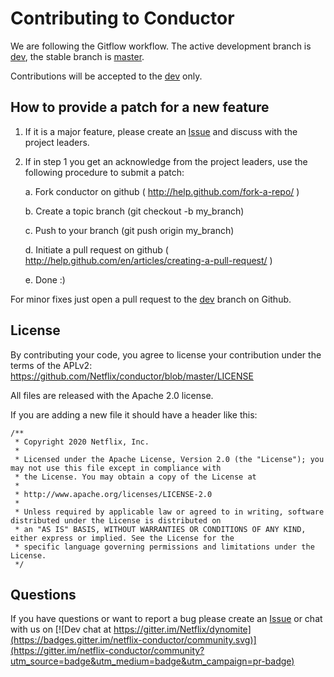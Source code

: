 # Contributing to Conductor

We are following the Gitflow workflow. The active development branch is [dev](https://github.com/Netflix/conductor/tree/dev), the stable branch is [master](https://github.com/Netflix/conductor/tree/master).

Contributions will be accepted to the [dev](https://github.com/Netflix/conductor/tree/dev) only.

## How to provide a patch for a new feature

1. If it is a major feature, please create an [Issue]( https://github.com/Netflix/conductor/issues ) and discuss with the project leaders.

2. If in step 1 you get an acknowledge from the project leaders, use the
   following procedure to submit a patch:

    a. Fork conductor on github ( http://help.github.com/fork-a-repo/ )

    b. Create a topic branch (git checkout -b my_branch)

    c. Push to your branch (git push origin my_branch)

    d. Initiate a pull request on github ( http://help.github.com/en/articles/creating-a-pull-request/ )

    e. Done :)

For minor fixes just open a pull request to the [dev]( https://github.com/Netflix/conductor/tree/dev ) branch on Github.

## License

By contributing your code, you agree to license your contribution under the terms of the APLv2: https://github.com/Netflix/conductor/blob/master/LICENSE

All files are released with the Apache 2.0 license.

If you are adding a new file it should have a header like this:

```
/**
 * Copyright 2020 Netflix, Inc.
 *
 * Licensed under the Apache License, Version 2.0 (the "License"); you may not use this file except in compliance with
 * the License. You may obtain a copy of the License at
 *
 * http://www.apache.org/licenses/LICENSE-2.0
 *
 * Unless required by applicable law or agreed to in writing, software distributed under the License is distributed on
 * an "AS IS" BASIS, WITHOUT WARRANTIES OR CONDITIONS OF ANY KIND, either express or implied. See the License for the
 * specific language governing permissions and limitations under the License.
 */
```

## Questions

If you have questions or want to report a bug please create an [Issue]( https://github.com/Netflix/conductor/issues ) or chat with us on [![Dev chat at https://gitter.im/Netflix/dynomite](https://badges.gitter.im/netflix-conductor/community.svg)](https://gitter.im/netflix-conductor/community?utm_source=badge&utm_medium=badge&utm_campaign=pr-badge)
